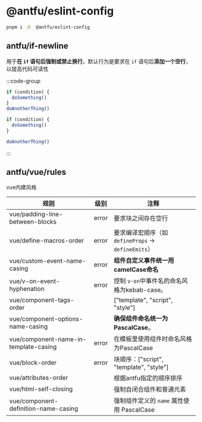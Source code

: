 # @antfu/eslint-config



```sh
pnpm i -D  @antfu/eslint-config
```

## antfu/if-newline

用于**在 `if` 语句后强制或禁止换行**。默认行为是要求在 `if` 语句后**添加一个空行**，以提高代码可读性

:::code-group

```ts [错误写法]
if (condition) {
  doSomething()
}
doAnotherThing()
```



```ts [正确写法]
if (condition) {
  doSomething()
}

doAnotherThing()
```



:::

## antfu/vue/rules

vue内建风格

| 规则                                  | 级别  | 注释                                               |
| ------------------------------------- | ----- | -------------------------------------------------- |
| vue/padding-line-between-blocks       | error | 要求块之间存在空行                                 |
| vue/define-macros-order               | error | 要求编译宏顺序（如 `defineProps` → `defineEmits`） |
| vue/custom-event-name-casing          | error | **组件自定义事件统一用camelCase命名**              |
| vue/v-on-event-hyphenation            | error | 控制 `v-on`中事件名的命名风格为kebab-case。        |
| vue/component-tags-order              |       | ["template", "script", "style"]                    |
| vue/component-options-name-casing     |       | **确保组件命名统一为 PascalCase**。                |
| vue/component-name-in-template-casing | error | 在模板里使用组件时命名风格为PascalCase             |
| vue/block-order                       | error | 块顺序：["script", "template", "style"]            |
| vue/attributes-order                  |       | 根据antfu指定的顺序排序                            |
| vue/html-self-closing                 |       | 强制自闭合组件和普通元素                           |
| vue/component-definition-name-casing  |       | 强制组件定义的 `name` 属性使用 PascalCase          |
